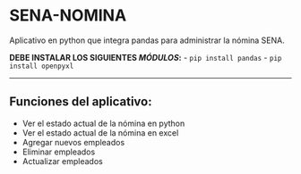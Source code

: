 # SENA-NOMINA

Aplicativo en python que integra pandas para administrar la nómina SENA.

**DEBE INSTALAR LOS SIGUIENTES _MÓDULOS_:** - `pip install pandas` - `pip install openpyxl`

---

## Funciones del aplicativo:

- Ver el estado actual de la nómina en python
- Ver el estado actual de la nómina en excel
- Agregar nuevos empleados
- Eliminar empleados
- Actualizar empleados
